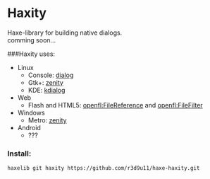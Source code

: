 Haxity
=========================

Haxe-library for building native dialogs.<br/>
comming soon...<br/>

###Haxity uses:<br/>

* Linux
	* Console: [dialog](http://hightek.org/projects/dialog/)
	* Gtk+: [zenity](https://help.gnome.org/users/zenity/stable/)
	* KDE: [kdialog](https://techbase.kde.org/Development/Tutorials/Shell_Scripting_with_KDE_Dialogs)
* Web
	* Flash and HTML5: [openfl:FileReference](http://api.openfl.org/openfl/net/FileReference.html) and [openfl:FileFilter](http://api.openfl.org/openfl/net/FileFilter.html)
* Windows
	* Metro: [zenity](https://github.com/kvaps/zenity-windows/)
* Android
	* ???

### Install:<br/>
`haxelib git haxity https://github.com/r3d9u11/haxe-haxity.git`
